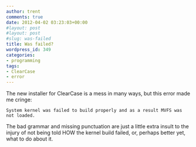 ```yaml
---
author: trent
comments: true
date: 2012-04-02 03:23:03+00:00
#layout: post
#layout: post
#slug: was-failed
title: Was failed?
wordpress_id: 349
categories:
- programming
tags:
- ClearCase
- error
---
```


The new installer for ClearCase is a mess in many ways, but this error made me cringe:

    
    System kernel was failed to build properly and as a result MVFS was not loaded.


The bad grammar and missing punctuation are just a little extra insult to the injury of not being told HOW the kernel build failed, or, perhaps better yet, what to do about it.
